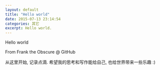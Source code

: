 ```yaml
---
layout: default
title: "Hello world"
date: 2015-07-13 23:14:54
categories: 其它
excerpt: Hello world.
---
```




Hello world

From Frank the Obscure @ GitHub

从这里开始, 记录点滴. 希望我的思考和写作能给自己, 也给世界带来一些乐趣 :)